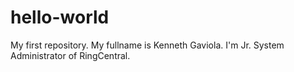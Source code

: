 # hello-world
My first repository.
My fullname is Kenneth Gaviola. I'm Jr. System Administrator of RingCentral.
